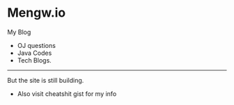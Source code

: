 # Mengw.io
My Blog
- OJ questions
- Java Codes
- Tech Blogs.

---
But the site is still building.
- Also visit cheatshit gist for my info
